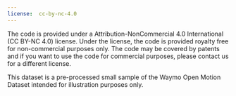 ```yaml
---
license:  cc-by-nc-4.0
---
```


The code is provided under a Attribution-NonCommercial 4.0 International (CC BY-NC 4.0) license. Under the license, the code is provided royalty free for non-commercial purposes only. The code may be covered by patents and if you want to use the code for commercial purposes, please contact us for a different license.

This dataset is a pre-processed small sample of the Waymo Open Motion Dataset intended for illustration purposes only.
